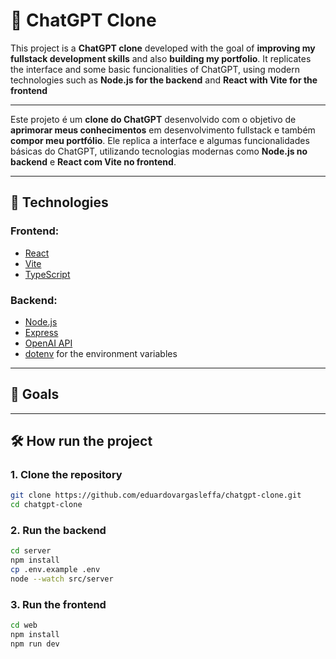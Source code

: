 # 🤖 ChatGPT Clone

This project is a **ChatGPT clone** developed with the goal of **improving my fullstack development skills** and also **building my portfolio**. It replicates the interface and some basic funcionalities of ChatGPT, using modern technologies such as **Node.js for the backend** and **React with Vite for the frontend**

---

Este projeto é um **clone do ChatGPT** desenvolvido com o objetivo de **aprimorar meus conhecimentos** em desenvolvimento fullstack e também **compor meu portfólio**. Ele replica a interface e algumas funcionalidades básicas do ChatGPT, utilizando tecnologias modernas como **Node.js no backend** e **React com Vite no frontend**.

---

## 🚀 Technologies

### Frontend:

- [React](https://reactjs.org/)
- [Vite](https://vitejs.dev/)
- [TypeScript](https://www.typescriptlang.org/)

### Backend:

- [Node.js](https://nodejs.org/)
- [Express](https://expressjs.com/)
- [OpenAI API](https://platform.openai.com/docs/)
- [dotenv](https://www.npmjs.com/package/dotenv) for the environment variables

---

## 🎯 Goals

---

## 🛠 How run the project

### 1. Clone the repository

```bash
git clone https://github.com/eduardovargasleffa/chatgpt-clone.git
cd chatgpt-clone
```

### 2. Run the backend

```bash
cd server
npm install
cp .env.example .env
node --watch src/server
```

### 3. Run the frontend

```bash
cd web
npm install
npm run dev
```
